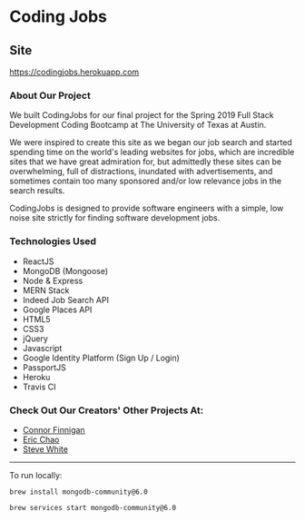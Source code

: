 # Coding Jobs

## Site
https://codingjobs.herokuapp.com

### About Our Project

We built CodingJobs for our final project for the Spring 2019 Full Stack Development Coding Bootcamp at The University of Texas at Austin.

We were inspired to create this site as we began our job search and started spending time on the world's leading websites for jobs, which are incredible sites that we have great admiration for, but admittedly these sites can be overwhelming, full of distractions, inundated with advertisements, and sometimes contain too many sponsored and/or low relevance jobs in the search results.

CodingJobs is designed to provide software engineers with a simple, low noise site strictly for finding software development jobs.

### Technologies Used

* ReactJS
* MongoDB (Mongoose)
* Node & Express
* MERN Stack
* Indeed Job Search API
* Google Places API
* HTML5
* CSS3
* jQuery
* Javascript
* Google Identity Platform (Sign Up / Login)
* PassportJS
* Heroku
* Travis CI

### Check Out Our Creators' Other Projects At:
* [Connor Finnigan](https://github.com/cf512)
* [Eric Chao](https://github.com/echao2012)
* [Steve White](https://github.com/BraveOstrich)

---

To run locally:

```shell
brew install mongodb-community@6.0

brew services start mongodb-community@6.0
```